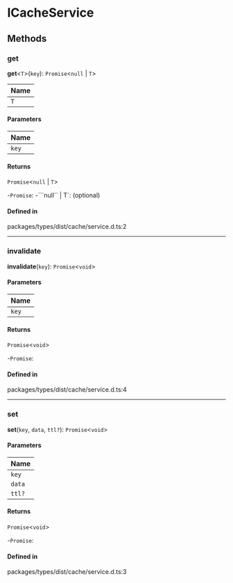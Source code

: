 # ICacheService

## Methods

### get

**get**<`T`\>(`key`): `Promise`<``null`` \| `T`\>

| Name |
| :------ |
| `T` | `object` |

#### Parameters

| Name |
| :------ |
| `key` | `string` |

#### Returns

`Promise`<``null`` \| `T`\>

-`Promise`: 
	-```null`` \| T`: (optional) 

#### Defined in

packages/types/dist/cache/service.d.ts:2

___

### invalidate

**invalidate**(`key`): `Promise`<`void`\>

#### Parameters

| Name |
| :------ |
| `key` | `string` |

#### Returns

`Promise`<`void`\>

-`Promise`: 

#### Defined in

packages/types/dist/cache/service.d.ts:4

___

### set

**set**(`key`, `data`, `ttl?`): `Promise`<`void`\>

#### Parameters

| Name |
| :------ |
| `key` | `string` |
| `data` | `unknown` |
| `ttl?` | `number` |

#### Returns

`Promise`<`void`\>

-`Promise`: 

#### Defined in

packages/types/dist/cache/service.d.ts:3
